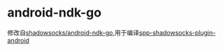 # android-ndk-go
修改自[shadowsocks/android-ndk-go](https://github.com/shadowsocks/android-ndk-go),用于编译[spp-shadowsocks-plugin-android](https://github.com/esrrhs/spp-shadowsocks-plugin-android)
